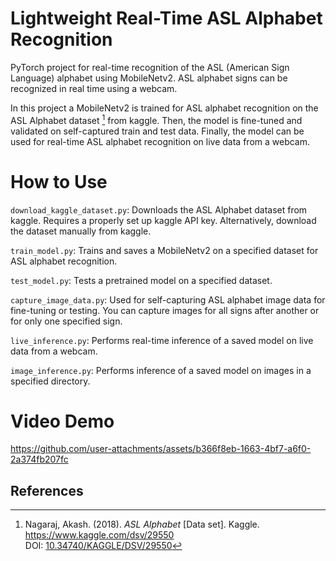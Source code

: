 # Lightweight Real-Time ASL Alphabet Recognition
PyTorch project for real-time recognition of the ASL (American Sign Language) alphabet using MobileNetv2. ASL alphabet signs can be recognized in real time using a webcam.

In this project a MobileNetv2 is trained for ASL alphabet recognition on the ASL Alphabet dataset [^1] from kaggle. Then, the model is fine-tuned and validated on self-captured train and test data. Finally, the model can be used for real-time ASL alphabet recognition on live data from a webcam.

# How to Use
`download_kaggle_dataset.py`: Downloads the ASL Alphabet dataset from kaggle. Requires a properly set up kaggle API key. Alternatively, download the dataset manually from kaggle.

`train_model.py`: Trains and saves a MobileNetv2 on a specified dataset for ASL alphabet recognition.

`test_model.py`: Tests a pretrained model on a specified dataset.

`capture_image_data.py`: Used for self-capturing ASL alphabet image data for fine-tuning or testing. You can capture images for all signs after another or for only one specified sign.

`live_inference.py`: Performs real-time inference of a saved model on live data from a webcam.

`image_inference.py`: Performs inference of a saved model on images in a specified directory.

# Video Demo
https://github.com/user-attachments/assets/b366f8eb-1663-4bf7-a6f0-2a374fb207fc

## References
[^1]: Nagaraj, Akash. (2018). *ASL Alphabet* [Data set]. Kaggle. https://www.kaggle.com/dsv/29550  
DOI: [10.34740/KAGGLE/DSV/29550](https://doi.org/10.34740/KAGGLE/DSV/29550)
